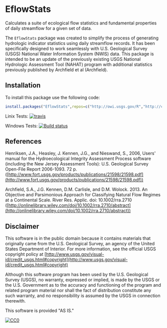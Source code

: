EflowStats
===========

Calculates a suite of ecological flow statistics and fundamental properties of daily streamflow for a given set of data. 

The `EflowStats` package was created to simplify the process of generating hydrologic indicator statistics using daily streamflow records. It has been specifically designed to work seamlessly with U.S. Geological Survey (USGS) National Water Information System (NWIS) data. This package is intended to be an update of the previously existing USGS National Hydrologic Assessment Tool (NAHAT) program with additional statistics previously published by Archfield et al (Archfield).


Installation
----------
To install this package use the following code:

```r
install.packages("EflowStats",repos=c("http://owi.usgs.gov/R","http://cran.us.r-project.org"))
```

Linix Tests: [![travis](https://travis-ci.org/USGS-R/EflowStats.svg?branch=master)](https://travis-ci.org/USGS-R/EflowStats)

Windows Tests: [![Build status](https://ci.appveyor.com/api/github/webhook?id=qvf6hk07k9p39ons?svg=true)](https://ci.appveyor.com/project/ldecicco-USGS/EflowStats)


References
----------

Henriksen, J.A., Heasley, J. Kennen, J.G., and Nieswand, S., 2006, Users' manual for the Hydroecological Integrity Assessment Process software (including the New Jersey Assessment Tools): U.S. Geological Survey Open-File Report 2006-1093. 72 p. ([http://www.fort.usgs.gov/products/publications/21598/21598.pdf](http://www.fort.usgs.gov/products/publications/21598/21598.pdf))

Archfield, S.A., J.G. Kennen, D.M. Carlisle, and D.M. Wolock. 2013. An Objective and Parsimonious Approach for Classifying Natural Flow Regimes at a Continental Scale. River Res. Applic. doi: 10.1002/rra.2710 ([http://onlinelibrary.wiley.com/doi/10.1002/rra.2710/abstract](http://onlinelibrary.wiley.com/doi/10.1002/rra.2710/abstract))

Disclaimer
----------
This software is in the public domain because it contains materials that originally came from the U.S. Geological Survey, an agency of the United States Department of Interior. For more information, see the official USGS copyright policy at [http://www.usgs.gov/visual-id/credit_usgs.html#copyright](http://www.usgs.gov/visual-id/credit_usgs.html#copyright)


Although this software program has been used by the U.S. Geological Survey (USGS), no warranty, expressed or implied, is made by the USGS or the U.S. Government as to the accuracy and functioning of the program and related program material nor shall the fact of distribution constitute any such warranty, and no responsibility is assumed by the USGS in connection therewith.

This software is provided "AS IS."


 [
    ![CC0](http://i.creativecommons.org/p/zero/1.0/88x31.png)
  ](http://creativecommons.org/publicdomain/zero/1.0/)
